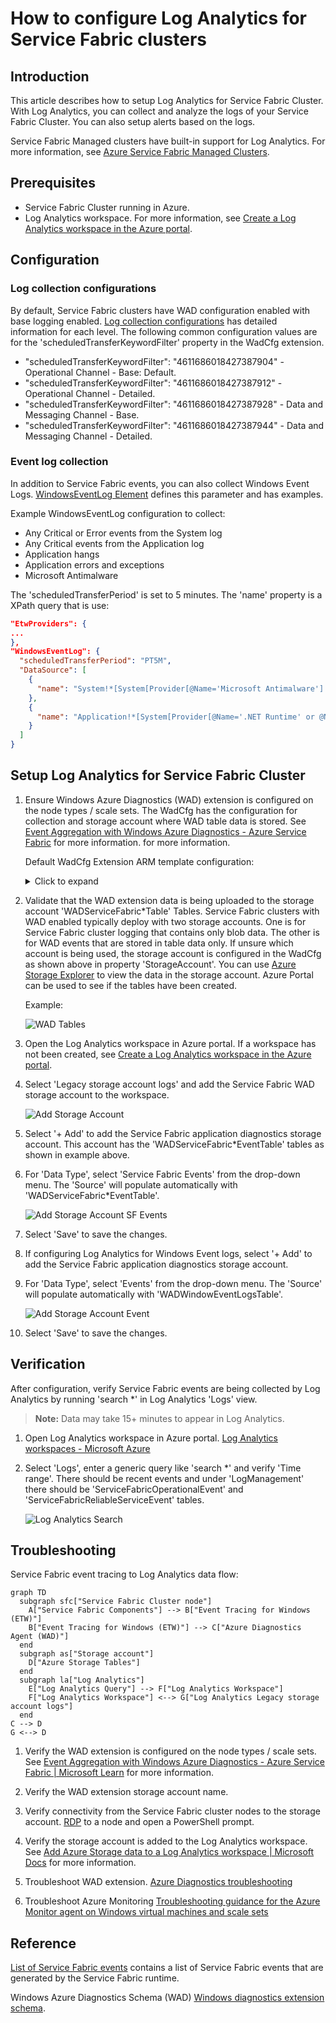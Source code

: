 # How to configure Log Analytics for Service Fabric clusters

## Introduction

This article describes how to setup Log Analytics for Service Fabric Cluster. With Log Analytics, you can collect and analyze the logs of your Service Fabric Cluster. You can also setup alerts based on the logs.

Service Fabric Managed clusters have built-in support for Log Analytics. For more information, see [Azure Service Fabric Managed Clusters](https://docs.microsoft.com/azure/service-fabric/service-fabric-managed-clusters).

## Prerequisites

-   Service Fabric Cluster running in Azure.
-   Log Analytics workspace. For more information, see [Create a Log Analytics workspace in the Azure portal](https://docs.microsoft.com/azure/log-analytics/log-analytics-quick-create-workspace).

## Configuration

### Log collection configurations

By default, Service Fabric clusters have WAD configuration enabled with base logging enabled. [Log collection configurations](https://learn.microsoft.com/azure/service-fabric/service-fabric-diagnostics-event-aggregation-wad#log-collection-configurations) has detailed information for each level. The following common configuration values are for the 'scheduledTransferKeywordFilter' property in the WadCfg extension.

- "scheduledTransferKeywordFilter": "4611686018427387904" - Operational Channel - Base: Default.
- "scheduledTransferKeywordFilter": "4611686018427387912" - Operational Channel - Detailed.
- "scheduledTransferKeywordFilter": "4611686018427387928" - Data and Messaging Channel - Base.
- "scheduledTransferKeywordFilter": "4611686018427387944" - Data and Messaging Channel - Detailed.

### Event log collection

In addition to Service Fabric events, you can also collect Windows Event Logs. [WindowsEventLog Element](https://learn.microsoft.com/azure/azure-monitor/agents/diagnostics-extension-schema-windows#windowseventlog-element) defines this parameter and has examples.

Example WindowsEventLog configuration to collect:

- Any Critical or Error events from the System log
- Any Critical events from the Application log
- Application hangs
- Application errors and exceptions
- Microsoft Antimalware

The 'scheduledTransferPeriod' is set to 5 minutes. The 'name' property is a XPath query that is use:

```json
"EtwProviders": {
...
},
"WindowsEventLog": {
  "scheduledTransferPeriod": "PT5M",
  "DataSource": [
    {
      "name": "System!*[System[Provider[@Name='Microsoft Antimalware'] or (Level=1  or Level=2)]]"
    },
    {
      "name": "Application!*[System[Provider[@Name='.NET Runtime' or @Name='Application Error' or @Name='Application Hang' or @Name='Windows Error Reporting'] or (Level=1)]]"
    }
  ]
}
```

## Setup Log Analytics for Service Fabric Cluster

1. Ensure Windows Azure Diagnostics (WAD) extension is configured on the node types / scale sets. The WadCfg has the configuration for collection and storage account where WAD table data is stored. See [Event Aggregation with Windows Azure Diagnostics - Azure Service Fabric](https://learn.microsoft.com/azure/service-fabric/service-fabric-diagnostics-event-aggregation-wad) for more information. for more information.

    Default WadCfg Extension ARM template configuration:

    <details><summary>Click to expand</summary>

    ```json
    {
        "name": "[concat('VMDiagnosticsVmExt','_vmNodeType0Name')]",
        "properties": {
            "type": "IaaSDiagnostics",
            "autoUpgradeMinorVersion": true,
            "protectedSettings": {
                "storageAccountName": "[parameters('applicationDiagnosticsStorageAccountName')]",
                "storageAccountKey": "[listKeys(resourceId('Microsoft.Storage/storageAccounts', parameters('applicationDiagnosticsStorageAccountName')),'2015-05-01-preview').key1]",
                "storageAccountEndPoint": "https://core.windows.net/"
            },
            "publisher": "Microsoft.Azure.Diagnostics",
            "settings": {
                "WadCfg": {
                    "DiagnosticMonitorConfiguration": {
                        "overallQuotaInMB": "50000",
                        "EtwProviders": {
                            "EtwEventSourceProviderConfiguration": [
                                {
                                    "provider": "Microsoft-ServiceFabric-Actors",
                                    "scheduledTransferKeywordFilter": "1",
                                    "scheduledTransferPeriod": "PT5M",
                                    "DefaultEvents": {
                                        "eventDestination": "ServiceFabricReliableActorEventTable"
                                    }
                                },
                                {
                                    "provider": "Microsoft-ServiceFabric-Services",
                                    "scheduledTransferPeriod": "PT5M",
                                    "DefaultEvents": {
                                        "eventDestination": "ServiceFabricReliableServiceEventTable"
                                    }
                                }
                            ],
                            "EtwManifestProviderConfiguration": [
                                {
                                    "provider": "cbd93bc2-71e5-4566-b3a7-595d8eeca6e8",
                                    "scheduledTransferLogLevelFilter": "Information",
                                    "scheduledTransferKeywordFilter": "4611686018427387904", // Operational Channel - Base: Default
                                    "scheduledTransferPeriod": "PT5M",
                                    "DefaultEvents": {
                                        "eventDestination": "ServiceFabricSystemEventTable"
                                    }
                                },
                                {
                                    "provider": "02d06793-efeb-48c8-8f7f-09713309a810",
                                    "scheduledTransferLogLevelFilter": "Information",
                                    "scheduledTransferKeywordFilter": "4611686018427387904", // Operational Channel - Base: Default
                                    "scheduledTransferPeriod": "PT5M",
                                    "DefaultEvents": {
                                        "eventDestination": "ServiceFabricSystemEventTable"
                                    }
                                }
                            ]
                        }
                    }
                },
                "StorageAccount": "[parameters('applicationDiagnosticsStorageAccountName')]"
            },
            "typeHandlerVersion": "1.5"
        }
    }
    ```

    </details>

1. Validate that the WAD extension data is being uploaded to the storage account 'WADServiceFabric\*Table' Tables. Service Fabric clusters with WAD enabled typically deploy with two storage accounts. One is for Service Fabric cluster logging that contains only blob data. The other is for WAD events that are stored in table data only. If unsure which account is being used, the storage account is configured in the WadCfg as shown above in property 'StorageAccount'. You can use [Azure Storage Explorer](https://azure.microsoft.com/features/storage-explorer/) to view the data in the storage account. Azure Portal can be used to see if the tables have been created.

    Example:

    ![WAD Tables](/media/how-to-configure-log-analytics-for-service-fabric-clusters/azure-portal-storage-wad-tables.png)

1. Open the Log Analytics workspace in Azure portal. If a workspace has not been created, see [Create a Log Analytics workspace in the Azure portal](https://docs.microsoft.com/azure/log-analytics/log-analytics-quick-create-workspace).

1. Select 'Legacy storage account logs' and add the Service Fabric WAD storage account to the workspace.

    ![Add Storage Account](/media/how-to-configure-log-analytics-for-service-fabric-clusters/azure-portal-log-analytics-add-storage-account.png)

1. Select '+ Add' to add the Service Fabric application diagnostics storage account. This account has the 'WADServiceFabric\*EventTable' tables as shown in example above.

1. For 'Data Type', select 'Service Fabric Events' from the drop-down menu. The 'Source' will populate automatically with 'WADServiceFabric\*EventTable'.

    ![Add Storage Account SF Events](/media/how-to-configure-log-analytics-for-service-fabric-clusters/azure-portal-log-analytics-add-storage-account-sf-event-type.png)

1. Select 'Save' to save the changes.

1. If configuring Log Analytics for Windows Event logs, select '+ Add' to add the Service Fabric application diagnostics storage account.

1. For 'Data Type', select 'Events' from the drop-down menu. The 'Source' will populate automatically with 'WADWindowEventLogsTable'.

    ![Add Storage Account Event](/media/how-to-configure-log-analytics-for-service-fabric-clusters/azure-portal-log-analytics-add-storage-account-event-type.png)

1. Select 'Save' to save the changes.


## Verification

After configuration, verify Service Fabric events are being collected by Log Analytics by running 'search \*' in Log Analytics 'Logs' view.

> **Note:**
> Data may take 15+ minutes to appear in Log Analytics.

1. Open Log Analytics workspace in Azure portal. [Log Analytics workspaces - Microsoft Azure](https://ms.portal.azure.com/#browse/Microsoft.OperationalInsights%2Fworkspaces)

1. Select 'Logs', enter a generic query like 'search \*' and verify 'Time range'. There should be recent events and under 'LogManagement' there should be 'ServiceFabricOperationalEvent' and 'ServiceFabricReliableServiceEvent' tables.

    ![Log Analytics Search](/media/how-to-configure-log-analytics-for-service-fabric-clusters/azure-portal-log-analytics-search.png)

## Troubleshooting

Service Fabric event tracing to Log Analytics data flow:

```mermaid
graph TD
  subgraph sfc["Service Fabric Cluster node"]
    A["Service Fabric Components"] --> B["Event Tracing for Windows (ETW)"]
    B["Event Tracing for Windows (ETW)"] --> C["Azure Diagnostics Agent (WAD)"]
  end
  subgraph as["Storage account"]
    D["Azure Storage Tables"]
  end
  subgraph la["Log Analytics"]
    E["Log Analytics Query"] --> F["Log Analytics Workspace"]
    F["Log Analytics Workspace"] <--> G["Log Analytics Legacy storage account logs"]
  end
C --> D
G <--> D
```

1. Verify the WAD extension is configured on the node types / scale sets. See [Event Aggregation with Windows Azure Diagnostics - Azure Service Fabric | Microsoft Learn](https://learn.microsoft.com/azure/service-fabric/service-fabric-diagnostics-event-aggregation-wad) for more information.

1. Verify the WAD extension storage account name.

1. Verify connectivity from the Service Fabric cluster nodes to the storage account. [RDP](https://docs.microsoft.com/azure/service-fabric/service-fabric-cluster-remote-connect-to-azure-cluster-node) to a node and open a PowerShell prompt.

1. Verify the storage account is added to the Log Analytics workspace. See [Add Azure Storage data to a Log Analytics workspace | Microsoft Docs](https://docs.microsoft.com/azure/log-analytics/log-analytics-add-storage-account) for more information.

1. Troubleshoot WAD extension. [Azure Diagnostics troubleshooting](https://learn.microsoft.com/azure/azure-monitor/agents/diagnostics-extension-troubleshooting)

1. Troubleshoot Azure Monitoring [Troubleshooting guidance for the Azure Monitor agent on Windows virtual machines and scale sets](https://learn.microsoft.com/azure/azure-monitor/agents/azure-monitor-agent-troubleshoot-windows-vm)

## Reference

[List of Service Fabric events](https://learn.microsoft.com/azure/service-fabric/service-fabric-diagnostics-event-generation-operational) contains a list of Service Fabric events that are generated by the Service Fabric runtime.

Windows Azure Diagnostics Schema (WAD) [Windows diagnostics extension schema](https://learn.microsoft.com/azure/azure-monitor/agents/diagnostics-extension-schema-windows).
